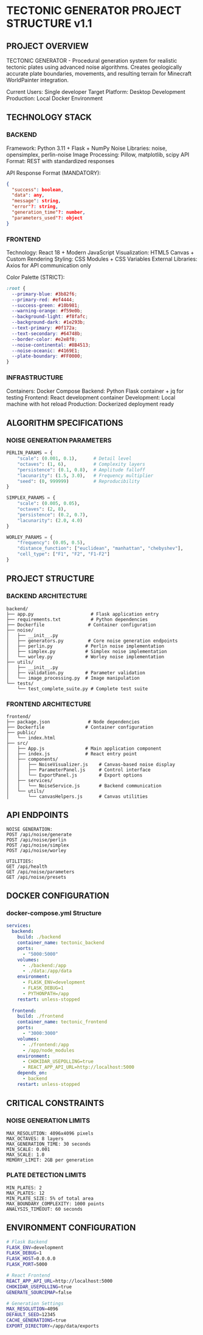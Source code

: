 # TECTONIC GENERATOR PROJECT STRUCTURE v1.1

## PROJECT OVERVIEW
TECTONIC GENERATOR - Procedural generation system for realistic tectonic plates using advanced noise algorithms. Creates geologically accurate plate boundaries, movements, and resulting terrain for Minecraft WorldPainter integration.

Current Users: Single developer
Target Platform: Desktop Development
Production: Local Docker Environment

## TECHNOLOGY STACK

### BACKEND
Framework: Python 3.11 + Flask + NumPy
Noise Libraries: noise, opensimplex, perlin-noise
Image Processing: Pillow, matplotlib, scipy
API Format: REST with standardized responses

API Response Format (MANDATORY):
```json
{
  "success": boolean,
  "data": any,
  "message": string,
  "error"?: string,
  "generation_time"?: number,
  "parameters_used"?: object
}
```

### FRONTEND
Technology: React 18 + Modern JavaScript
Visualization: HTML5 Canvas + Custom Rendering
Styling: CSS Modules + CSS Variables
External Libraries: Axios for API communication only

Color Palette (STRICT):
```css
:root {
  --primary-blue: #3b82f6;
  --primary-red: #ef4444;
  --success-green: #10b981;
  --warning-orange: #f59e0b;
  --background-light: #f8fafc;
  --background-dark: #1e293b;
  --text-primary: #0f172a;
  --text-secondary: #64748b;
  --border-color: #e2e8f0;
  --noise-continental: #8B4513;
  --noise-oceanic: #4169E1;
  --plate-boundary: #FF0000;
}
```

### INFRASTRUCTURE
Containers: Docker Compose
Backend: Python Flask container + jq for testing
Frontend: React development container
Development: Local machine with hot reload
Production: Dockerized deployment ready

## ALGORITHM SPECIFICATIONS

### NOISE GENERATION PARAMETERS
```python
PERLIN_PARAMS = {
    "scale": (0.001, 0.1),      # Detail level
    "octaves": (1, 6),          # Complexity layers
    "persistence": (0.1, 0.8),  # Amplitude falloff
    "lacunarity": (1.5, 3.0),   # Frequency multiplier
    "seed": (0, 999999)         # Reproducibility
}

SIMPLEX_PARAMS = {
    "scale": (0.005, 0.05),
    "octaves": (2, 8),
    "persistence": (0.2, 0.7),
    "lacunarity": (2.0, 4.0)
}

WORLEY_PARAMS = {
    "frequency": (0.05, 0.5),
    "distance_function": ["euclidean", "manhattan", "chebyshev"],
    "cell_type": ["F1", "F2", "F1-F2"]
}
```

## PROJECT STRUCTURE

### BACKEND ARCHITECTURE
```
backend/
├── app.py                     # Flask application entry
├── requirements.txt           # Python dependencies
├── Dockerfile                # Container configuration
├── noise/
│   ├── __init__.py
│   ├── generators.py         # Core noise generation endpoints
│   ├── perlin.py            # Perlin noise implementation
│   ├── simplex.py           # Simplex noise implementation
│   └── worley.py            # Worley noise implementation
├── utils/
│   ├── __init__.py
│   ├── validation.py        # Parameter validation
│   └── image_processing.py  # Image manipulation
└── tests/
    └── test_complete_suite.py # Complete test suite
```

### FRONTEND ARCHITECTURE
```
frontend/
├── package.json              # Node dependencies
├── Dockerfile               # Container configuration
├── public/
│   └── index.html
├── src/
│   ├── App.js               # Main application component
│   ├── index.js             # React entry point
│   ├── components/
│   │   ├── NoiseVisualizer.js    # Canvas-based noise display
│   │   ├── ParameterPanel.js     # Control interface
│   │   └── ExportPanel.js        # Export options
│   ├── services/
│   │   └── NoiseService.js       # Backend communication
│   └── utils/
│       └── canvasHelpers.js      # Canvas utilities
```

## API ENDPOINTS

```
NOISE GENERATION:
POST /api/noise/generate
POST /api/noise/perlin
POST /api/noise/simplex
POST /api/noise/worley

UTILITIES:
GET /api/health
GET /api/noise/parameters
GET /api/noise/presets
```

## DOCKER CONFIGURATION

### docker-compose.yml Structure
```yaml
services:
  backend:
    build: ./backend
    container_name: tectonic_backend
    ports:
      - "5000:5000"
    volumes:
      - ./backend:/app
      - ./data:/app/data
    environment:
      - FLASK_ENV=development
      - FLASK_DEBUG=1
      - PYTHONPATH=/app
    restart: unless-stopped
    
  frontend:
    build: ./frontend
    container_name: tectonic_frontend
    ports:
      - "3000:3000"
    volumes:
      - ./frontend:/app
      - /app/node_modules
    environment:
      - CHOKIDAR_USEPOLLING=true
      - REACT_APP_API_URL=http://localhost:5000
    depends_on:
      - backend
    restart: unless-stopped
```

## CRITICAL CONSTRAINTS

### NOISE GENERATION LIMITS
```
MAX_RESOLUTION: 4096x4096 pixels
MAX_OCTAVES: 8 layers
MAX_GENERATION_TIME: 30 seconds
MIN_SCALE: 0.001
MAX_SCALE: 1.0
MEMORY_LIMIT: 2GB per generation
```

### PLATE DETECTION LIMITS
```
MIN_PLATES: 2
MAX_PLATES: 12
MIN_PLATE_SIZE: 5% of total area
MAX_BOUNDARY_COMPLEXITY: 1000 points
ANALYSIS_TIMEOUT: 60 seconds
```

## ENVIRONMENT CONFIGURATION

```bash
# Flask Backend
FLASK_ENV=development
FLASK_DEBUG=1
FLASK_HOST=0.0.0.0
FLASK_PORT=5000

# React Frontend
REACT_APP_API_URL=http://localhost:5000
CHOKIDAR_USEPOLLING=true
GENERATE_SOURCEMAP=false

# Generation Settings
MAX_RESOLUTION=4096
DEFAULT_SEED=12345
CACHE_GENERATIONS=true
EXPORT_DIRECTORY=/app/data/exports
```